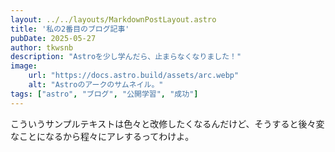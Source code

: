 ```yaml
---
layout: ../../layouts/MarkdownPostLayout.astro
title: '私の2番目のブログ記事'
pubDate: 2025-05-27
author: tkwsnb
description: "Astroを少し学んだら、止まらなくなりました！"
image:
    url: "https://docs.astro.build/assets/arc.webp"
    alt: "Astroのアークのサムネイル。"
tags: ["astro", "ブログ", "公開学習", "成功"]
---
```


こういうサンプルテキストは色々と改修したくなるんだけど、そうすると後々変なことになるから程々にアレするってわけよ。